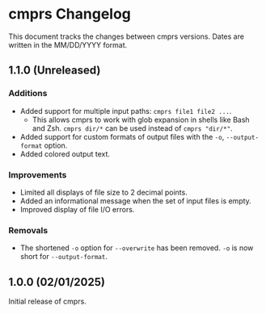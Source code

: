# cmprs Changelog

This document tracks the changes between cmprs versions. Dates are written in the MM/DD/YYYY format.

## 1.1.0 (Unreleased)

### Additions

- Added support for multiple input paths: `cmprs file1 file2 ...`.
  - This allows cmprs to work with glob expansion in shells like Bash and Zsh. `cmprs dir/*` can be used instead of `cmprs "dir/*"`.
- Added support for custom formats of output files with the `-o`, `--output-format` option.
- Added colored output text.

### Improvements

- Limited all displays of file size to 2 decimal points.
- Added an informational message when the set of input files is empty.
- Improved display of file I/O errors.

### Removals

- The shortened `-o` option for `--overwrite` has been removed. `-o` is now short for `--output-format`.

## 1.0.0 (02/01/2025)

Initial release of cmprs.
